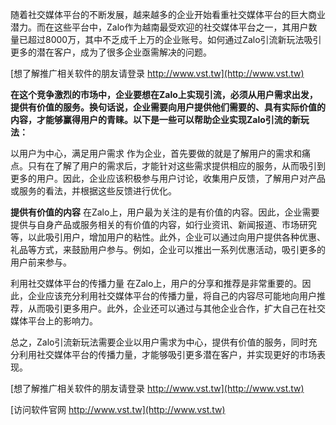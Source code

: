 随着社交媒体平台的不断发展，越来越多的企业开始看重社交媒体平台的巨大商业潜力。而在这些平台中，Zalo作为越南最受欢迎的社交媒体平台之一，其用户数量已超过8000万，其中不乏成千上万的企业账号。如何通过Zalo引流新玩法吸引更多的潜在客户，成为了很多企业亟需解决的问题。

[想了解推广相关软件的朋友请登录 http://www.vst.tw](http://www.vst.tw)

**在这个竞争激烈的市场中，企业要想在Zalo上实现引流，必须从用户需求出发，提供有价值的服务。换句话说，企业需要向用户提供他们需要的、具有实际价值的内容，才能够赢得用户的青睐。以下是一些可以帮助企业实现Zalo引流的新玩法：**

以用户为中心，满足用户需求
作为企业，首先要做的就是了解用户的需求和痛点。只有在了解了用户的需求后，才能针对这些需求提供相应的服务，从而吸引到更多的用户。因此，企业应该积极参与用户讨论，收集用户反馈，了解用户对产品或服务的看法，并根据这些反馈进行优化。

**提供有价值的内容**
在Zalo上，用户最为关注的是有价值的内容。因此，企业需要提供与自身产品或服务相关的有价值的内容，如行业资讯、新闻报道、市场研究等，以此吸引用户，增加用户的粘性。此外，企业可以通过向用户提供各种优惠、礼品等方式，来鼓励用户参与。例如，企业可以推出一系列优惠活动，吸引更多的用户前来参与。

利用社交媒体平台的传播力量
在Zalo上，用户的分享和推荐是非常重要的。因此，企业应该充分利用社交媒体平台的传播力量，将自己的内容尽可能地向用户推荐，从而吸引更多用户。此外，企业还可以通过与其他企业合作，扩大自己在社交媒体平台上的影响力。

总之，Zalo引流新玩法需要企业以用户需求为中心，提供有价值的服务，同时充分利用社交媒体平台的传播力量，才能够吸引更多潜在客户，并实现更好的市场表现。

[想了解推广相关软件的朋友请登录 http://www.vst.tw](http://www.vst.tw)


[访问软件官网 http://www.vst.tw](http://www.vst.tw)
